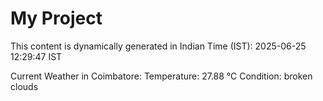 # My Project

This content is dynamically generated in Indian Time (IST): 2025-06-25 12:29:47 IST


Current Weather in Coimbatore:
Temperature: 27.88 °C
Condition: broken clouds

